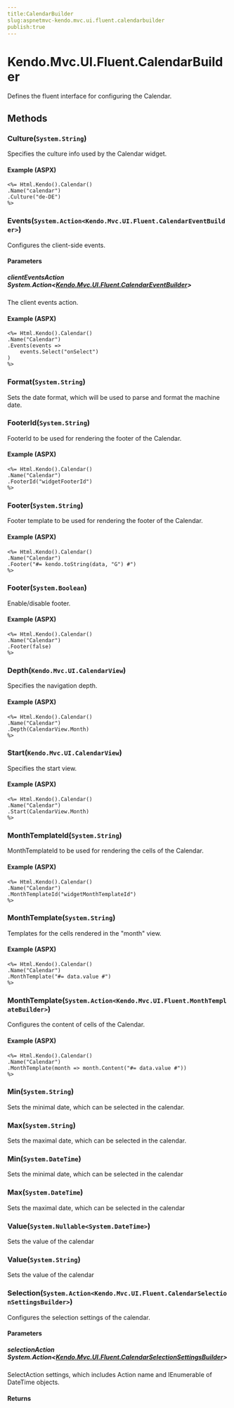 ```yaml
---
title:CalendarBuilder
slug:aspnetmvc-kendo.mvc.ui.fluent.calendarbuilder
publish:true
---
```


# Kendo.Mvc.UI.Fluent.CalendarBuilder
Defines the fluent interface for configuring the Calendar.



## Methods

### Culture(`System.String`)
Specifies the culture info used by the Calendar widget.




#### Example (ASPX)
    <%= Html.Kendo().Calendar()
    .Name("calendar")
    .Culture("de-DE")
    %>


### Events(`System.Action<Kendo.Mvc.UI.Fluent.CalendarEventBuilder>`)
Configures the client-side events.


#### Parameters

##### clientEventsAction System.Action<[Kendo.Mvc.UI.Fluent.CalendarEventBuilder](/kendo-ui/api/wrappers/aspnet-mvc/Kendo.Mvc.UI.Fluent/CalendarEventBuilder)>
The client events action.




#### Example (ASPX)
    <%= Html.Kendo().Calendar()
    .Name("Calendar")
    .Events(events =>
        events.Select("onSelect")
    )
    %>


### Format(`System.String`)
Sets the date format, which will be used to parse and format the machine date.





### FooterId(`System.String`)
FooterId to be used for rendering the footer of the Calendar.




#### Example (ASPX)
    <%= Html.Kendo().Calendar()
    .Name("Calendar")
    .FooterId("widgetFooterId")
    %>


### Footer(`System.String`)
Footer template to be used for rendering the footer of the Calendar.




#### Example (ASPX)
    <%= Html.Kendo().Calendar()
    .Name("Calendar")
    .Footer("#= kendo.toString(data, "G") #")
    %>


### Footer(`System.Boolean`)
Enable/disable footer.




#### Example (ASPX)
    <%= Html.Kendo().Calendar()
    .Name("Calendar")
    .Footer(false)
    %>


### Depth(`Kendo.Mvc.UI.CalendarView`)
Specifies the navigation depth.




#### Example (ASPX)
    <%= Html.Kendo().Calendar()
    .Name("Calendar")
    .Depth(CalendarView.Month)
    %>


### Start(`Kendo.Mvc.UI.CalendarView`)
Specifies the start view.




#### Example (ASPX)
    <%= Html.Kendo().Calendar()
    .Name("Calendar")
    .Start(CalendarView.Month)
    %>


### MonthTemplateId(`System.String`)
MonthTemplateId to be used for rendering the cells of the Calendar.




#### Example (ASPX)
    <%= Html.Kendo().Calendar()
    .Name("Calendar")
    .MonthTemplateId("widgetMonthTemplateId")
    %>


### MonthTemplate(`System.String`)
Templates for the cells rendered in the "month" view.




#### Example (ASPX)
    <%= Html.Kendo().Calendar()
    .Name("Calendar")
    .MonthTemplate("#= data.value #")
    %>


### MonthTemplate(`System.Action<Kendo.Mvc.UI.Fluent.MonthTemplateBuilder>`)
Configures the content of cells of the Calendar.




#### Example (ASPX)
    <%= Html.Kendo().Calendar()
    .Name("Calendar")
    .MonthTemplate(month => month.Content("#= data.value #"))
    %>


### Min(`System.String`)
Sets the minimal date, which can be selected in the calendar.





### Max(`System.String`)
Sets the maximal date, which can be selected in the calendar.





### Min(`System.DateTime`)
Sets the minimal date, which can be selected in the calendar





### Max(`System.DateTime`)
Sets the maximal date, which can be selected in the calendar





### Value(`System.Nullable<System.DateTime>`)
Sets the value of the calendar





### Value(`System.String`)
Sets the value of the calendar





### Selection(`System.Action<Kendo.Mvc.UI.Fluent.CalendarSelectionSettingsBuilder>`)
Configures the selection settings of the calendar.


#### Parameters

##### selectionAction System.Action<[Kendo.Mvc.UI.Fluent.CalendarSelectionSettingsBuilder](/kendo-ui/api/wrappers/aspnet-mvc/Kendo.Mvc.UI.Fluent/CalendarSelectionSettingsBuilder)>
SelectAction settings, which includes Action name and IEnumerable of DateTime objects.



#### Returns





